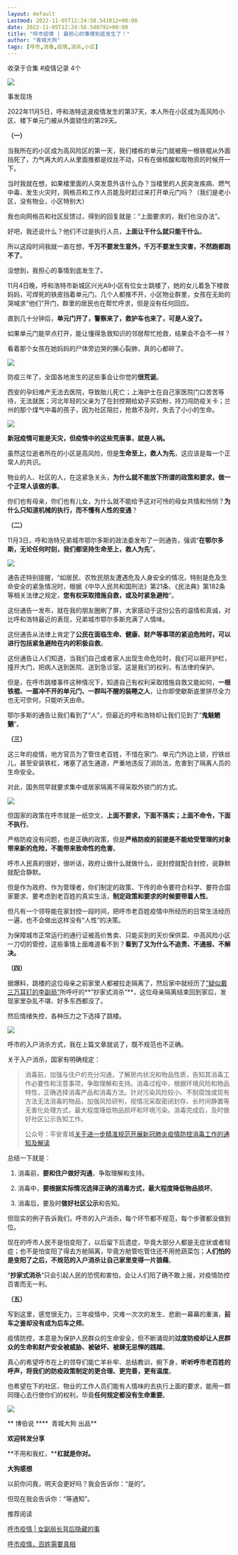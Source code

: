 ```yaml
---
layout: default
Lastmod: 2022-11-05T12:24:58.541012+00:00
date: 2022-11-05T12:24:58.540792+00:00
title: "呼市疫情 | 最担心的事情到底发生了！"
author: "青城大狗"
tags: [呼市,消毒,疫情,消杀,小区]
---
```


收录于合集 #疫情记录 4个

![](https://images.weserv.nl/?url=https%3A//mmbiz.qpic.cn/mmbiz_jpg/oJia2ovBkYowhiauGMROe6UPLJzztWP531L7CDlNamz49ftgoleqYNnnLFTzqEB5bVP6lpFPEibKlCgKEGsIoYBKw/640%3Fwx_fmt%3Djpeg)

事发现场

  

2022年11月5日，呼和浩特这波疫情发生的第37天，本人所在小区成为高风险小区、楼下单元门被从外面锁住的第29天。  

  

  

**（一）**

  

当我所在的小区成为高风险区的第一天，我们楼栋的单元门就被用一根铁棍从外面挡死了，力气再大的人从里面推都是纹丝不动，只有在做核酸和取物资的时候开一下。  

  

当时我就在想，如果楼里面的人突发意外该什么办？当楼里的人民突发疾病、燃气中毒、发生火灾时，网格员和工作人员能及时赶过来打开单元门吗？（我们是老小区，没有物业，小区特别大）

  

我也向网格员和社区反馈过，得到的回复就是：“上面要求的，我们也没办法”。

  

好吧，我还说什么？他们不过是执行人员，**上面让干什么就只能干什么**。

  

所以这段时间我就一直在想，**千万不要发生意外，千万不要发生灾害，不然跑都跑不了**。

  

没想到，我担心的事情到底发生了。

  

11月4日晚，呼和浩特市新城区兴光A9小区有位女士跳楼了，她的女儿着急下楼救妈妈，可焊死的铁皮挡着单元门，几个人都推不开，小区物业群里，女孩在无助的哭喊求“他们”开门，群里的居民也在帮忙呼求，但是没有任何回应。

  

直到几十分钟后，**单元门开了，警察来了，救护车也来了，可是人没了。**

  

如果单元门能早点打开，能让懂得急救知识的邻居帮忙抢救，结果会不会不一样？

  

看着那个女孩在她妈妈的尸体旁边哭的撕心裂肺，真的心都碎了。

![](https://images.weserv.nl/?url=https%3A//mmbiz.qpic.cn/mmbiz_png/oJia2ovBkYowhiauGMROe6UPLJzztWP531vbNGTKxEGXIwH8sUz8BVo6NPMSJHeQv1QqKSYNpSYeIMpsugfNbq7A/640%3Fwx_fmt%3Dpng)

防疫三年了，全国各地发生的这些事会让你觉的**很荒诞**。

  

西安的孕妇难产无法去医院，导致胎儿死亡；上海护士在自己家医院门口苦苦等待，无法就医；河北年轻的父亲为了在封控期给幼子买奶粉，持刀闯防疫关卡；兰州的那个煤气中毒的孩子，因为社区阻拦，抢救不及时，失去了小小的生命。

  

![](https://images.weserv.nl/?url=https%3A//mmbiz.qpic.cn/mmbiz_jpg/oJia2ovBkYowhiauGMROe6UPLJzztWP531rpVNPwCice9ib98FTZetI7XJhM8G7xrJah2oIsauVMFD1eX9Sdg5JN1Q/640%3Fwx_fmt%3Djpeg)

**新冠疫情可能是天灾，但疫情中的这些荒唐事，就是人祸。**  

  

虽然这位逝者所在的小区是高风险，但是**生命至上，救人为先**，这应该是每一个正常人的共识。

  

物业的人、社区的人，在这紧急关头，**为什么就不能放下所谓的政策和要求，做一个正常人该做的事**。

  

你们也有母亲，你们也有儿女，为什么就不能给予这对可怜的母女共情和怜悯？**为什么只知道机械的执行，而不懂有人性的变通**？

  

  

**（二）**

11月3日，呼和浩特兄弟城市鄂尔多斯的政法委发布了一则通告，强调“**在鄂尔多斯，无论任何时刻，我们都坚持生命至上，救人为先**”。

  

![](https://images.weserv.nl/?url=https%3A//mmbiz.qpic.cn/mmbiz_png/oJia2ovBkYowhiauGMROe6UPLJzztWP531EWS1KAIZ46a7JQiabiaUOFljMyjoibz615mwX3jvKTW4j10ws2iaTkafnw/640%3Fwx_fmt%3Dpng)

通告还特别提醒，“如居民、农牧民朋友遭遇危及人身安全的情况，特别是危及生命安全的紧急情况时，根据《中华人民共和国刑法》第21条、《民法典》第182条等相关法律之规定，**您有权采取措施自救，或及时紧急避险**”。

  

这份通告一发布，就在我的朋友圈刷了屏，大家感动于这份公告的温情和真诚，对比呼和浩特最近的表现，兄弟城市鄂尔多斯充满了人情味。

  

这份通告从法律上肯定了**公民在面临生命、健康、财产等事项的紧迫危险时，可以进行包括紧急避险在内的积极自救**。

  

这份通告让人们知道，当我们自己或者家人出现生命危险时，我们可以砸开护栏，撞开大门，把病人送到医院、送到急诊室。这是我们的权利，有法律的保护。

  

但是，在呼市跳楼事件这种情况下，知道自己有权利采取措施自救又能如何，**一根铁棍、一扇冲不开的单元门、一群叫不醒的装睡之人**，让你即使歇斯底里拼尽全力也无可奈何，只能听天由命。

  

鄂尔多斯的通告让我们看到了“人”，但最近的呼和浩特却让我们见到了“**鬼魅魍魉**”。

  

  

**（三）**

这三年的疫情，地方官员为了管住老百姓，不惜在家门、单元门外边上锁，拧铁丝儿，甚至安装铁杠，堵塞了逃生通道，严重地违反了消防法，危害到了隔离人员的生命安全。

  

对此，国务院早就要求集中或居家隔离不得采取外锁门的方式。

![](https://images.weserv.nl/?url=https%3A//mmbiz.qpic.cn/mmbiz_png/oJia2ovBkYowhiauGMROe6UPLJzztWP531uCv2rOjVBZia8ZXDdyZZDlOG9HmWA0WOibmpLTFxzVI74kibCdF2PjHLw/640%3Fwx_fmt%3Dpng)

但国家的政策在呼市就是一纸空文，**上面不要求，下面不落实；上面不命令，下面不执行**。

  

严格防疫没有问题，也是正确的政策，但是**严格防疫的前提是不能给受管理的对象带来新的危险，不能带来致命性的危害**。

  

呼市人民真的很好，很听话，政府让做什么就做什么，说封控就配合封控，说静默就配合静默。

  

但是作为政府、作为管理者，你们制定的政策、下传的命令要符合科学、要符合国家要求、要考虑到老百姓的真实生活，**制定政策和要求的时候要带着人性**。

  

但凡有一个领导能在家封控一段时间，把呼市老百姓疫情中所经历的日常生活经历一遍，也不会做出这样没有“人性”的决策。

  

为保障城市正常运行的通行证被高价售卖、只能买到的天价保供菜、中高风险小区一刀切的管控，这些事情上面难道看不到？**看到了又为什么不追责、不通报、不解决。**

  

  

**（四）**

据爆料，跳楼的这位母亲之前家里人都被拉走隔离了，然后家中就经历了[”疑似戴三万耳钉的李副局“](http://mp.weixin.qq.com/s?__biz=MzIzNTU0Njg5Ng==&mid=2247484209&idx=1&sn=76fbfcb6675e522dc0c9533d7ad5ba03&chksm=e8e4334edf93ba58569315e0b08d577f10da5fc35f5c61245513a042a2e85c4cc6c2b4d435c2&scene=21#wechat_redirect)所呼吁的**”抄家式消杀“**，这位母亲隔离结束回到家后，发现家里杂乱不堪、好多东西都没了。

  

然后情绪失控，各种压力之下选择了跳楼。

![](https://images.weserv.nl/?url=https%3A//mmbiz.qpic.cn/mmbiz_jpg/oJia2ovBkYowhiauGMROe6UPLJzztWP531vtPGP80SQQ0JeicjM2vmolfJvggnKibHpnLVZ79mUUrYjsrBuneGVvOw/640%3Fwx_fmt%3Djpeg)

呼市的入户消杀方式，我在上篇文章就说了，既不规范也不正确。

  

关于入户消杀，国家有明确规定：

> 消毒前，加强与住户的充分沟通，了解房内状况和物品性质，告知其消毒工作必要性和注意事项，争取理解和支持。消毒过程中，根据环境风险和物品特性，正确选择消毒产品和消毒方法。针对污染风险较小、不耐腐蚀或现有方法无法消毒的物品，加强风险研判，视情况采取密闭封存、长时间静置等无害化处理方式，最大程度降低物品损坏和环境污染。消毒完成后，及时做好社区公示告知工作。
> 
> 公众号：平安青城[关于进一步精准规范开展新冠肺炎疫情防控消毒工作的通知及解读](http://mp.weixin.qq.com/s?__biz=MzAxNjI1MDk5Ng==&mid=2649471631&idx=6&sn=cfa593394d722184064cee6ee024c8f8&chksm=83e8bb94b49f32821765e7237299dde2081c96cc19793b8a77d30de01547429569c946dc5d66#rd)

总结一下就是：

1.  消毒前，**要和住户做好沟通**，争取理解和支持。
    
2.  消毒中，**要根据实际情况选择正确的消毒方式，最大程度降低物品损坏**。
    
3.  消毒后，要及时**做好社区公示**和告知。
    

  

但现实的例子告诉我们，呼市的入户消杀，每个环节都不规范，每个步骤都没做到位。

  

现在的呼市人民不是怕变阳了，以后留下后遗症，毕竟大部分人都是无症状或者轻症；也不是怕变阳了得去方舱隔离，毕竟方舱管吃管住还不用抢蔬菜包；**人们怕的是变阳了之后，不规范的入户消杀让自己家里变得一片狼藉**。

  

“**抄家式消杀**“只会引起人民的恐慌和害怕，会让人们阳了确不敢上报，对疫情防控百害而无一利。

  

  

**（五）**

写到这里，感觉很无力，三年疫情中，灾难一次次的发生、悲剧一幕幕的重演，**前车之鉴却没有成为后车之师**。

  

疫情防控，本意是为保护人民群众的生命安全，但不断涌现的**过度防疫却让人民群众的生命和财产安全被威胁、被破坏、被肆无忌惮的践踏**。

  

真心的希望呼市在上的领导们能亡羊补牢、总结教训，俯下身，**听听呼市老百姓的呼声，将我们的防疫政策制定的更合理、更完善，更有温度**。

  

也希望在下的社区、物业的工作人员们能有人情味的去执行上面的要求，能用一颗同理心去行使你们的权利，毕竟**任何规定都没有生命重要**。

  

  

![](https://images.weserv.nl/?url=https%3A//mmbiz.qpic.cn/mmbiz_gif/7ibzJsmgW5wguO21SlkBAdxJgAicEOVCzDiaObyzEAEMTI527clib7gHvKfBtDu8MJZLwwEIVuVBmqfn01fmLDdTfQ/640%3Fwx_fmt%3Dgif%26wxfrom%3D5%26wx_lazy%3D1)

** 博伯说 ****  青城大狗 出品**

  

**欢迎转发分享**

**不用和我杠，****杠就是你对。**

  

**大狗感想**

  

以前你问我，明天会更好吗？我会告诉你：“是的”。

  

但现在我会告诉你：“等通知”。

  

  

推荐阅读

  

[](http://mp.weixin.qq.com/s?__biz=MzIzNTU0Njg5Ng==&mid=2247484127&idx=1&sn=550e4b3920e90497f8581c3880b61520&chksm=e8e432a0df93bbb68d097001280227f8c0de67c435e4ef2fb23b482419b0b656a115a3d3a35b&scene=21#wechat_redirect)  

[呼市疫情 | 女副局长背后隐藏的事](http://mp.weixin.qq.com/s?__biz=MzIzNTU0Njg5Ng==&mid=2247484209&idx=1&sn=76fbfcb6675e522dc0c9533d7ad5ba03&chksm=e8e4334edf93ba58569315e0b08d577f10da5fc35f5c61245513a042a2e85c4cc6c2b4d435c2&scene=21#wechat_redirect)

[呼市疫情，百姓需要真相](http://mp.weixin.qq.com/s?__biz=MzIzNTU0Njg5Ng==&mid=2247484173&idx=1&sn=c6f2bc529a44b8c04c3fa46db353142f&chksm=e8e43372df93ba64eee8f7bc8caabc8c9bdab5a7dd342534d7b6fea13353d28e456f5dfe49fe&scene=21#wechat_redirect)

